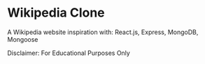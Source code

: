 # Wikipedia Clone
A Wikipedia website inspiration with:  React.js, Express, MongoDB, Mongoose


Disclaimer:
For Educational Purposes Only

